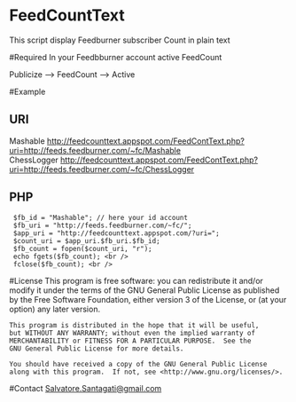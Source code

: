 # FeedCountText
This script display Feedburner subscriber Count in plain text

#Required
In your Feedbburner account active FeedCount

Publicize --> FeedCount --> Active

#Example
## URI
Mashable 	http://feedcounttext.appspot.com/FeedContText.php?uri=http://feeds.feedburner.com/~fc/Mashable <br />
ChessLogger	http://feedcounttext.appspot.com/FeedContText.php?uri=http://feeds.feedburner.com/~fc/ChessLogger
## PHP

     $fb_id = "Mashable"; // here your id account 
     $fb_uri = "http://feeds.feedburner.com/~fc/"; 
     $app_uri = "http://feedcounttext.appspot.com/?uri="; 
     $count_uri = $app_uri.$fb_uri.$fb_id;
     $fb_count = fopen($count_uri, "r"); 
     echo fgets($fb_count); <br />
     fclose($fb_count); <br />

#License
    This program is free software: you can redistribute it and/or modify
    it under the terms of the GNU General Public License as published by
    the Free Software Foundation, either version 3 of the License, or
    (at your option) any later version.

    This program is distributed in the hope that it will be useful,
    but WITHOUT ANY WARRANTY; without even the implied warranty of
    MERCHANTABILITY or FITNESS FOR A PARTICULAR PURPOSE.  See the
    GNU General Public License for more details.

    You should have received a copy of the GNU General Public License
    along with this program.  If not, see <http://www.gnu.org/licenses/>.


#Contact
Salvatore.Santagati@gmail.com
